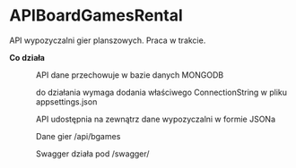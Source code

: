 # APIBoardGamesRental
API wypozyczalni gier planszowych. Praca w trakcie.

<b>Co działa</b>
<br>
<ul>
<ol>API dane przechowuje w bazie danych MONGODB</ol>
<ol>do działania wymaga dodania właściwego ConnectionString w pliku appsettings.json</ol>
<ol>API udostępnia na zewnątrz dane wypozyczalni w formie JSONa</ol>
<ol>Dane gier <adresserwera:port>/api/bgames</ol>
<ol>Swagger działa pod <adresserwera:port>/swagger/
</ul>
